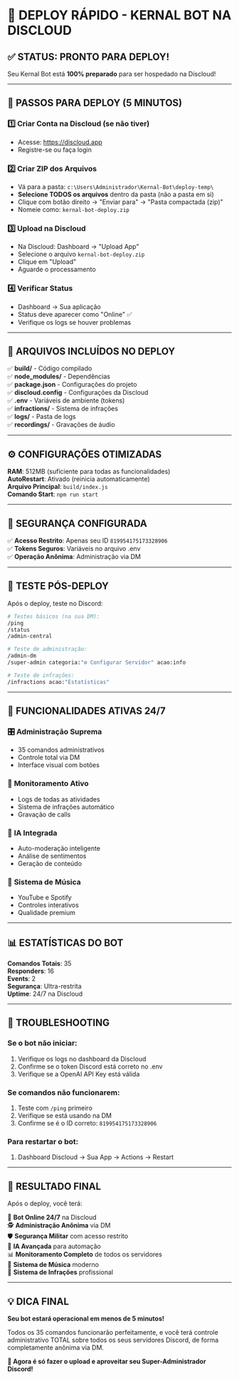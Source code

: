 # 🚀 DEPLOY RÁPIDO - KERNAL BOT NA DISCLOUD

## ✅ **STATUS: PRONTO PARA DEPLOY!**

Seu Kernal Bot está **100% preparado** para ser hospedado na Discloud!

---

## 🎯 **PASSOS PARA DEPLOY (5 MINUTOS)**

### 1️⃣ **Criar Conta na Discloud** (se não tiver)
- Acesse: https://discloud.app
- Registre-se ou faça login

### 2️⃣ **Criar ZIP dos Arquivos**
- Vá para a pasta: `c:\Users\Administrador\Kernal-Bot\deploy-temp\`
- **Selecione TODOS os arquivos** dentro da pasta (não a pasta em si)
- Clique com botão direito → "Enviar para" → "Pasta compactada (zip)"
- Nomeie como: `kernal-bot-deploy.zip`

### 3️⃣ **Upload na Discloud**
- Na Discloud: Dashboard → "Upload App"
- Selecione o arquivo `kernal-bot-deploy.zip`
- Clique em "Upload"
- Aguarde o processamento

### 4️⃣ **Verificar Status**
- Dashboard → Sua aplicação
- Status deve aparecer como "Online" ✅
- Verifique os logs se houver problemas

---

## 📁 **ARQUIVOS INCLUÍDOS NO DEPLOY**

✅ **build/** - Código compilado  
✅ **node_modules/** - Dependências  
✅ **package.json** - Configurações do projeto  
✅ **discloud.config** - Configurações da Discloud  
✅ **.env** - Variáveis de ambiente (tokens)  
✅ **infractions/** - Sistema de infrações  
✅ **logs/** - Pasta de logs  
✅ **recordings/** - Gravações de áudio  

---

## ⚙️ **CONFIGURAÇÕES OTIMIZADAS**

**RAM**: 512MB (suficiente para todas as funcionalidades)  
**AutoRestart**: Ativado (reinicia automaticamente)  
**Arquivo Principal**: `build/index.js`  
**Comando Start**: `npm run start`  

---

## 🔐 **SEGURANÇA CONFIGURADA**

✅ **Acesso Restrito**: Apenas seu ID `819954175173328906`  
✅ **Tokens Seguros**: Variáveis no arquivo .env  
✅ **Operação Anônima**: Administração via DM  

---

## 🧪 **TESTE PÓS-DEPLOY**

Após o deploy, teste no Discord:

```bash
# Testes básicos (na sua DM):
/ping
/status
/admin-central

# Teste de administração:
/admin-dm
/super-admin categoria:"⚙️ Configurar Servidor" acao:info

# Teste de infrações:
/infractions acao:"Estatísticas"
```

---

## 🎊 **FUNCIONALIDADES ATIVAS 24/7**

### 🎛️ **Administração Suprema**
- 35 comandos administrativos
- Controle total via DM
- Interface visual com botões

### 🚨 **Monitoramento Ativo**
- Logs de todas as atividades
- Sistema de infrações automático
- Gravação de calls

### 🤖 **IA Integrada**
- Auto-moderação inteligente
- Análise de sentimentos
- Geração de conteúdo

### 🎵 **Sistema de Música**
- YouTube e Spotify
- Controles interativos
- Qualidade premium

---

## 📊 **ESTATÍSTICAS DO BOT**

**Comandos Totais**: 35  
**Responders**: 16  
**Events**: 2  
**Segurança**: Ultra-restrita  
**Uptime**: 24/7 na Discloud  

---

## 🔧 **TROUBLESHOOTING**

### **Se o bot não iniciar:**
1. Verifique os logs no dashboard da Discloud
2. Confirme se o token Discord está correto no .env
3. Verifique se a OpenAI API Key está válida

### **Se comandos não funcionarem:**
1. Teste com `/ping` primeiro
2. Verifique se está usando na DM
3. Confirme se é o ID correto: `819954175173328906`

### **Para restartar o bot:**
1. Dashboard Discloud → Sua App → Actions → Restart

---

## 🎯 **RESULTADO FINAL**

Após o deploy, você terá:

🔱 **Bot Online 24/7** na Discloud  
🕵️ **Administração Anônima** via DM  
🛡️ **Segurança Militar** com acesso restrito  
🤖 **IA Avançada** para automação  
📊 **Monitoramento Completo** de todos os servidores  
🎵 **Sistema de Música** moderno  
🚨 **Sistema de Infrações** profissional  

---

## 💡 **DICA FINAL**

**Seu bot estará operacional em menos de 5 minutos!**

Todos os 35 comandos funcionarão perfeitamente, e você terá controle administrativo TOTAL sobre todos os seus servidores Discord, de forma completamente anônima via DM.

**🚀 Agora é só fazer o upload e aproveitar seu Super-Administrador Discord!**
